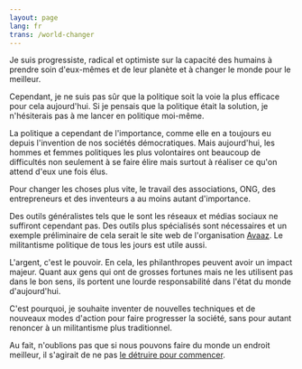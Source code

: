 ```yaml
---
layout: page
lang: fr
trans: /world-changer
---
```


Je suis progressiste, radical et optimiste sur la capacité des
humains à prendre soin d'eux-mêmes
et de leur planète et à changer le monde pour
le meilleur.

Cependant, je ne suis pas sûr que la politique soit la voie la plus
efficace pour cela aujourd'hui. Si je pensais que la politique était
la solution, je n'hésiterais pas à me lancer en politique moi-même.

La politique a cependant de l'importance, comme elle en a toujours eu
depuis l'invention de nos sociétés démocratiques.
Mais aujourd'hui, les hommes et femmes politiques les plus volontaires
ont beaucoup de difficultés non seulement à se faire élire mais surtout
à réaliser ce qu'on attend d'eux une fois élus.

Pour changer les choses plus vite, le travail des associations, ONG,
des entrepreneurs et des inventeurs a au moins autant d'importance.

Des outils généralistes tels que le sont les réseaux et médias sociaux
ne suffiront cependant pas. Des outils plus spécialisés sont nécessaires
et un exemple préliminaire de cela serait le site web de l'organisation
[Avaaz](https://www.avaaz.org). Le militantisme politique de tous les
jours est utile aussi.

L'argent, c'est le pouvoir. En cela, les philanthropes peuvent avoir
un impact majeur. Quant aux gens qui ont de grosses fortunes mais ne
les utilisent pas dans le bon sens, ils portent une lourde responsabilité
dans l'état du monde d'aujourd'hui.

C'est pourquoi, je souhaite inventer de nouvelles techniques et de
nouveaux modes d'action pour faire progresser la société, sans pour
autant renoncer à un militantisme plus traditionnel.

Au fait, n'oublions pas que si nous pouvons faire du monde un endroit
meilleur, il s'agirait de ne pas
[le détruire pour commencer](http://fr.wikipedia.org/wiki/Réchauffement_climatique).